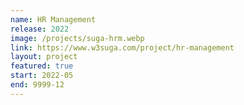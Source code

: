 ```yaml
---
name: HR Management
release: 2022
image: /projects/suga-hrm.webp
link: https://www.w3suga.com/project/hr-management
layout: project
featured: true
start: 2022-05
end: 9999-12
---
```

